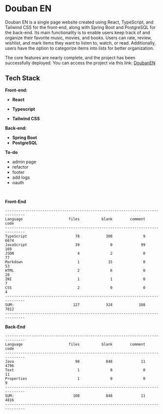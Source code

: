 # Douban EN

Douban EN is a single page website created using React, TypeScript, and Tailwind CSS for the front-end, along with
Spring Boot and PostgreSQL for the back-end. Its main functionality is to enable users keep track of and organize their favorite
music, movies, and books. Users can rate, review, wishlist, and mark items they want to listen to, watch, or
read. Additionally, users have the option to categorize items into lists for better organization.

The core features are nearly complete, and the project has been successfully deployed. You can access the project via this link:
[DoubanEN](https://nice-water-005626e10.4.azurestaticapps.net/)

## Tech Stack

**Front-end:**

- **React**

- **Typescript**

- **Tailwind CSS**

**Back-end:**

- **Spring Boot**
- **PostgreSQL**

**To-do**
- admin page
- refactor
- footer
- add logs
- oauth

<br>

**Front-End**

```
-------------------------------------------------------------------------------
Language                     files          blank        comment           code
-------------------------------------------------------------------------------
TypeScript                      78            300              9           6674
JavaScript                      39              0             99            169
JSON                             4              2              0             77
Markdown                         1             15              0             53
HTML                             2              6              0             28
INI                              1              1              0              7
CSS                              2              0              0              4
-------------------------------------------------------------------------------
SUM:                           127            324            108           7012
-------------------------------------------------------------------------------
```

**Back-End**

```
-------------------------------------------------------------------------------
Language                     files          blank        comment           code
-------------------------------------------------------------------------------
Java                            98            848             11           4796
Text                             1              0              0             11
Properties                       1              0              0              9
-------------------------------------------------------------------------------
SUM:                           100            848             11           4816
-------------------------------------------------------------------------------
```
